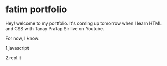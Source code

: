 # fatim portfolio
Hey! welcome to my portfolio. It's coming up tomorrow when I learn HTML and CSS with Tanay Pratap Sir live on Youtube.

For now, I know:

1.javascript

2.repl.it